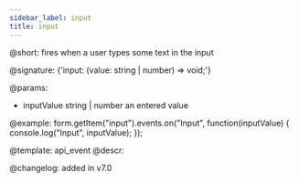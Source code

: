 ```yaml
---
sidebar_label: input
title: input
---          
```


@short: fires when a user types some text in the input

@signature: {'input: (value: string | number) => void;'} 

@params:
- inputValue        string | number  an entered value


@example:
form.getItem("input").events.on("Input", function(inputValue) {
    console.log("Input", inputValue);
});


@template: api_event
@descr:


@changelog: added in v7.0
